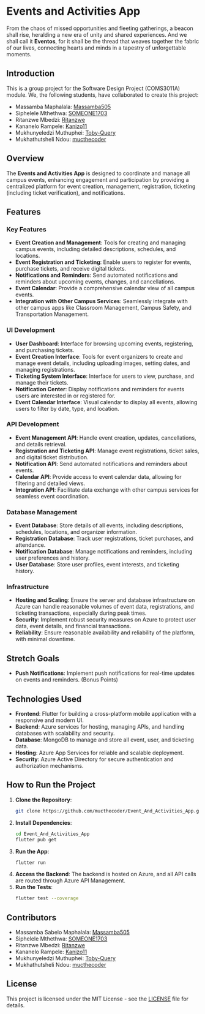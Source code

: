 # Events and Activities App

From the chaos of missed opportunities and fleeting gatherings, a beacon shall rise, heralding a new era of unity and shared experiences.
And we shall call it **Eventos**, for it shall be the thread that weaves together the fabric of our lives, connecting hearts and minds in a tapestry of unforgettable moments.



## Introduction

This is a group project for the Software Design Project (COMS3011A) module. We, the following students, have collaborated to create this project:

- Massamba Maphalala: [Massamba505](https://github.com/Massamba505)
- Siphelele Mthethwa: [SOMEONE1703](https://github.com/SOMEONE1703)
- Ritanzwe Mbedzi: [Ritanzwe](https://github.com/Ritanzwe)
- Kananelo Rampele: [Kanizo11](https://github.com/Kanizo11)
- Mukhunyeledzi Muthuphei: [Toby-Query](https://github.com/Toby-Query)
- Mukhathutsheli Ndou: [mucthecoder](https://github.com/mucthecoder)

## Overview

The **Events and Activities App** is designed to coordinate and manage all campus events, enhancing engagement and participation by providing a centralized platform for event creation, management, registration, ticketing (including ticket verification), and notifications. 

## Features

### Key Features
- **Event Creation and Management**: Tools for creating and managing campus events, including detailed descriptions, schedules, and locations.
- **Event Registration and Ticketing**: Enable users to register for events, purchase tickets, and receive digital tickets.
- **Notifications and Reminders**: Send automated notifications and reminders about upcoming events, changes, and cancellations.
- **Event Calendar**: Provide a comprehensive calendar view of all campus events.
- **Integration with Other Campus Services**: Seamlessly integrate with other campus apps like Classroom Management, Campus Safety, and Transportation Management.

### UI Development
- **User Dashboard**: Interface for browsing upcoming events, registering, and purchasing tickets.
- **Event Creation Interface**: Tools for event organizers to create and manage event details, including uploading images, setting dates, and managing registrations.
- **Ticketing System Interface**: Interface for users to view, purchase, and manage their tickets.
- **Notification Center**: Display notifications and reminders for events users are interested in or registered for.
- **Event Calendar Interface**: Visual calendar to display all events, allowing users to filter by date, type, and location.

### API Development
- **Event Management API**: Handle event creation, updates, cancellations, and details retrieval.
- **Registration and Ticketing API**: Manage event registrations, ticket sales, and digital ticket distribution.
- **Notification API**: Send automated notifications and reminders about events.
- **Calendar API**: Provide access to event calendar data, allowing for filtering and detailed views.
- **Integration API**: Facilitate data exchange with other campus services for seamless event coordination.

### Database Management
- **Event Database**: Store details of all events, including descriptions, schedules, locations, and organizer information.
- **Registration Database**: Track user registrations, ticket purchases, and attendance.
- **Notification Database**: Manage notifications and reminders, including user preferences and history.
- **User Database**: Store user profiles, event interests, and ticketing history.

### Infrastructure
- **Hosting and Scaling**: Ensure the server and database infrastructure on Azure can handle reasonable volumes of event data, registrations, and ticketing transactions, especially during peak times.
- **Security**: Implement robust security measures on Azure to protect user data, event details, and financial transactions.
- **Reliability**: Ensure reasonable availability and reliability of the platform, with minimal downtime.

## Stretch Goals

- **Push Notifications**: Implement push notifications for real-time updates on events and reminders. (Bonus Points)

## Technologies Used

- **Frontend**: Flutter for building a cross-platform mobile application with a responsive and modern UI.
- **Backend**: Azure services for hosting, managing APIs, and handling databases with scalability and security.
- **Database**: MongoDB to manage and store all event, user, and ticketing data.
- **Hosting**: Azure App Services for reliable and scalable deployment.
- **Security**: Azure Active Directory for secure authentication and authorization mechanisms.

## How to Run the Project

1. **Clone the Repository**:
    ```bash
    git clone https://github.com/mucthecoder/Event_And_Activities_App.git
    ```
2. **Install Dependencies**:
    ```bash
    cd Event_And_Activities_App
    flutter pub get
    ```
3. **Run the App**:
    ```bash
    flutter run
    ```
4. **Access the Backend**:
    The backend is hosted on Azure, and all API calls are routed through Azure API Management.
3. **Run the Tests**:
    ```bash
    flutter test --coverage
    ```

## Contributors

- Massamba Sabelo Maphalala: [Massamba505](https://github.com/Massamba505)
- Siphelele Mthethwa: [SOMEONE1703](https://github.com/SOMEONE1703)
- Ritanzwe Mbedzi: [Ritanzwe](https://github.com/Ritanzwe)
- Kananelo Rampele: [Kanizo11](https://github.com/Kanizo11)
- Mukhunyeledzi Muthuphei: [Toby-Query](https://github.com/Toby-Query)
- Mukhathutsheli Ndou: [mucthecoder](https://github.com/mucthecoder)

## License

This project is licensed under the MIT License - see the [LICENSE](LICENSE) file for details.
